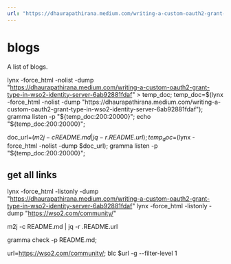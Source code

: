 ```yaml
---
url: "https://dhaurapathirana.medium.com/writing-a-custom-oauth2-grant-type-in-wso2-identity-server-6ab92881fdaf"
---
```


# blogs

A list of blogs.

lynx -force_html -nolist -dump "https://dhaurapathirana.medium.com/writing-a-custom-oauth2-grant-type-in-wso2-identity-server-6ab92881fdaf" > temp_doc;
temp_doc=$(lynx -force_html -nolist -dump "https://dhaurapathirana.medium.com/writing-a-custom-oauth2-grant-type-in-wso2-identity-server-6ab92881fdaf");
gramma listen -p "${temp_doc:200:20000}";
echo "${temp_doc:200:20000}";

doc_url=$(m2j -c README.md | jq -r .README.url);
temp_doc=$(lynx -force_html -nolist -dump $doc_url);
gramma listen -p "${temp_doc:200:20000}";

## get all links

lynx -force_html -listonly -dump "https://dhaurapathirana.medium.com/writing-a-custom-oauth2-grant-type-in-wso2-identity-server-6ab92881fdaf"
lynx -force_html -listonly -dump "https://wso2.com/community/"

m2j -c README.md | jq -r .README.url

gramma check -p README.md;

url=<https://wso2.com/community/>; blc $url -g --filter-level 1
